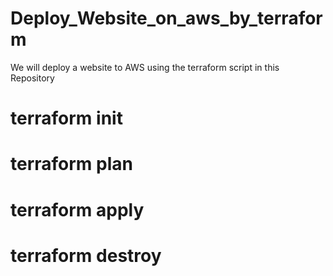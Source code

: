 # Deploy_Website_on_aws_by_terraform
We will deploy a website to AWS using the terraform script in this Repository

# terraform init
# terraform plan
# terraform apply
# terraform destroy
